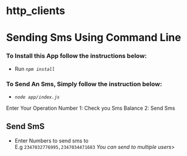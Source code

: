 # http_clients
<h1>Sending Sms Using Command Line</h1>
<h3>To Install this App follow the instructions below:</h3>
<ul>
<li>Run <code><i>npm install</i></code></li>
</ul>

<h3>To Send An Sms, Simply follow the instruction below:</h3>

<ul>
	<li> <i><code>node app/index.js</code></i>  </li>
</ul>
<p>
	Enter Your Operation Number 
	1: Check you Sms Balance
	2: Send Sms

	
</p>
<h2><b>Send SmS</b></h2>
	<ul>
		<li>Enter Numbers to send sms to</li>
		E.g
		<code>2347032776995,2347034471683</code>
		<i>You can send to multiple users</i>>
	</ul>